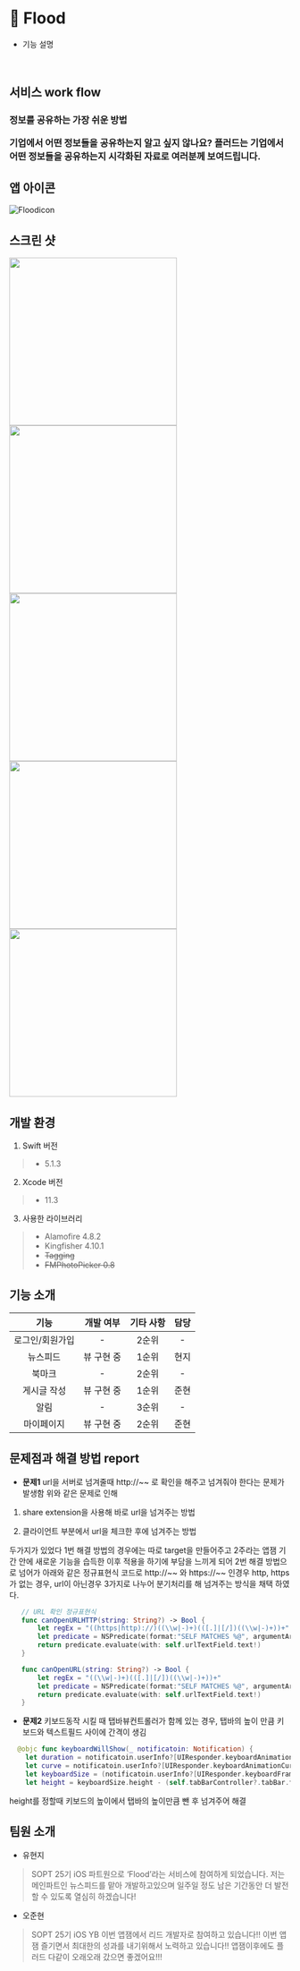 # :ocean: Flood
* 기능 설명
> 
<br />

서비스 work flow
---------------
<h3>정보를 공유하는 가장 쉬운 방법

기업에서 어떤 정보들을 공유하는지 알고 싶지 않나요?
플러드는 기업에서 어떤 정보들을 공유하는지 시각화된 자료로 여러분께 보여드립니다.

앱 아이콘
------------
![Floodicon](/IMG/Flood.png)

스크린 샷
------------
 <img src="/IMG/newsFeed.png" width="300">
 <img src="/IMG/newsFeedFlip.png" width="300"> 
 <img src="/IMG/postView.png" width="300">
 <img src="/IMG/postSetting.png" width="300">
 <img src="/IMG/postCategory.png" width="300">

개발 환경
------------
1. Swift 버전
> * 5.1.3
2. Xcode 버전
> * 11.3
3. 사용한 라이브러리
> * Alamofire 4.8.2
> * Kingfisher 4.10.1
> * ~~Tagging~~ 
> * ~~FMPhotoPicker 0.8~~

기능 소개
------------
|  <center>기능</center> |  <center>개발 여부</center> |  <center> 기타 사항 </center> | <center> 담당 </center> |
|:--------:|:--------:|:--------:|:--------:|
|<center> 로그인/회원가입 </center> | <center> - </center> |<center> 2순위 </center>|<center> - </center>|
|<center> 뉴스피드 </center> | <center> 뷰 구현 중 </center> |<center> 1순위 </center> |<center> 현지 </center>|
|<center> 북마크 </center> | <center> - </center> |<center> 2순위 </center> |<center> - </center>|
|<center> 게시글 작성 </center> | <center> 뷰 구현 중 </center> |<center> 1순위 </center> |<center> 준현 </center>|
|<center> 알림 </center> | <center> - </center> |<center> 3순위 </center> |<center> - </center>|
|<center> 마이페이지 </center> | <center> 뷰 구현 중 </center> |<center> 2순위 </center> |<center> 준현 </center>|

문제점과 해결 방법 report
------------
* **문제1**
 url을 서버로 넘겨줄때 http://~~ 로 확인을 해주고 넘겨줘야 한다는 문제가 발생함
 위와 같은 문제로 인해 
 1. share extension을 사용해 바로 url을 넘겨주는 방법
 
 2. 클라이언트 부분에서 url을 체크한 후에 넘겨주는 방법
 
 두가지가 있었다
 1번 해결 방법의 경우에는 따로 target을 만들어주고 2주라는 앱잼 기간 안에 새로운 기능을 습득한 이후 적용을 하기에 부담을 느끼게 되어
 2번 해결 방법으로 넘어가 아래와 같은 정규표현식 코드로 http://~~ 와 https://~~ 인경우 http, https가 없는 경우, url이 아닌경우 3가지로 나누어 분기처리를 해 넘겨주는 방식을 채택 하였다.
 ```swift
    // URL 확인 정규표현식
    func canOpenURLHTTP(string: String?) -> Bool {
        let regEx = "((https|http)://)((\\w|-)+)(([.]|[/])((\\w|-)+))+"
        let predicate = NSPredicate(format:"SELF MATCHES %@", argumentArray:[regEx])
        return predicate.evaluate(with: self.urlTextField.text!)
    }

    func canOpenURL(string: String?) -> Bool {
        let regEx = "((\\w|-)+)(([.]|[/])((\\w|-)+))+"
        let predicate = NSPredicate(format:"SELF MATCHES %@", argumentArray:[regEx])
        return predicate.evaluate(with: self.urlTextField.text!)
    }
```

* **문제2**
 키보드동작 시킬 때 탭바뷰컨트롤러가 함께 있는 경우, 탭바의 높이 만큼 키보드와 텍스트필드 사이에 간격이 생김

```swift
  @objc func keyboardWillShow(_ notificatoin: Notification) {
    let duration = notificatoin.userInfo?[UIResponder.keyboardAnimationDurationUserInfoKey] as! Double
    let curve = notificatoin.userInfo?[UIResponder.keyboardAnimationCurveUserInfoKey] as! UInt
    let keyboardSize = (notificatoin.userInfo?[UIResponder.keyboardFrameEndUserInfoKey] as! NSValue).cgRectValue
    let height = keyboardSize.height - (self.tabBarController?.tabBar.frame.size.height ?? 0.0)
```

height를 정할때 키보드의 높이에서 탭바의 높이만큼 뺀 후 넘겨주어 해결
 

팀원 소개
------------

* 유현지
> SOPT 25기 iOS 파트원으로  ‘Flood’라는 서비스에 참여하게 되었습니다. 
> 저는 메인파트인 뉴스피드를 맡아 개발하고있으며 일주일 정도 남은 기간동안 더 발전할 수 있도록 열심히 하겠습니다!

* 오준현
> SOPT 25기 iOS YB 이번 앱잼에서 리드 개발자로 참여하고 있습니다!! 
> 이번 앱잼 즐기면서 최대한의 성과를 내기위해서 노력하고 있습니다!!
> 앱잼이후에도 플러드 다같이 오래오래 갔으면 좋겠어요!!!
